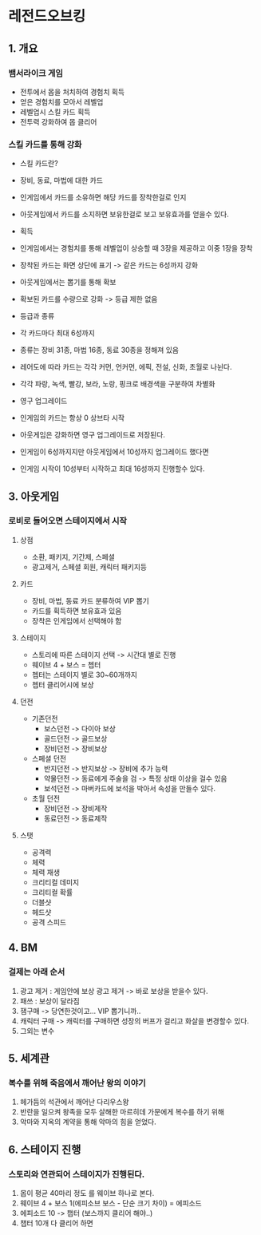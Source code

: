 # 레전드오브킹
## 1. 개요
### 뱀서라이크 게임
 - 전투에서 몹을 처치하여 경험치 획득
 - 얻은 경험치를 모아서 레벨업 
 - 레벨업시 스킬 카드 획득 
 - 전투력 강화하여 몹 클리어
 
### 스킬 카드를 통해 강화
 - 스킬 카드란?
  - 장비, 동료, 마법에 대한 카드
  - 인게임에서 카드를 소유하면 해당 카드를 장착한걸로 인지
  - 아웃게임에서 카드를 소지하면 보유한걸로 보고 보유효과를 얻을수 있다. 

 - 획득
  - 인게임에서는 경험치를 통해 레벨업이 상승할 때 3장을 제공하고 이중 1장을 장착
  - 장착된 카드는 화면 상단에 표기 -> 같은 카드는 6성까지 강화
  - 아웃게임에서는 뽑기를 통해 확보
  - 확보된 카드를 수량으로 강화 -> 등급 제한 없음
 
 - 등급과 종류
  - 각 카드마다 최대 6성까지
  - 종류는 장비 31종, 마법 16종, 동료 30종을 정해져 있음
  - 레어도에 따라 카드는 각각 커먼, 언커먼, 에픽, 전설, 신화, 초월로 나뉜다.
  - 각각 파랑, 녹색, 빨강, 보라, 노랑, 핑크로 배경색을 구분하여 차별화
 
 - 영구 업그레이드
  - 인게임의 카드는 항상 0 상브타 시작 
  - 아웃게임은 강화하면 영구 업그레이드로 저장된다.
  - 인게임이 6성까지지만 아웃게임에서 10성까지 업그레이드 했다면
  - 인게임 시작이 10성부터 시작하고 최대 16성까지 진행할수 있다. 
  
## 3. 아웃게임
### 로비로 들어오면 스테이지에서 시작
1) 상점
   - 소환, 패키지, 기간제, 스페셜
   - 광고제거, 스페셜 회원, 캐릭터 패키지등

2) 카드
   - 장비, 마법, 동료 카드 분류하여 VIP 뽑기
   - 카드를 획득하면 보유효과 있음
   - 장착은 인게임에서 선택해야 함
 
3) 스테이지
   - 스토리에 따른 스테이지 선택 -> 시간대 별로 진행
   - 웨이브 4 + 보스 = 쳅터
   - 쳅터는 스테이지 별로 30~60개까지  
   - 쳅터 클리어시에 보상 

3) 던전
   - 기존던전
     - 보스던전 -> 다이아 보상
     - 골드던전 -> 골드보상
     - 장비던전 -> 장비보상
   - 스페셜 던전
     - 반지던전 -> 반지보상 -> 장비에 추가 능력
     - 약물던전 -> 동료에게 주술을 검 -> 특정 상태 이상을 걸수 있음
     - 보석던전 -> 마버카드에 보석을 박아서 속성을 만들수 있다. 
   - 초월 던전
     - 장비던전 -> 장비제작
     - 동료던전 -> 동료제작 

4) 스탯
   - 공격력
   - 체력
   - 체력 재생
   - 크리티컬 데미지
   - 크리티컬 확률
   - 더블샷
   - 헤드샷
   - 공격 스피드
 
## 4. BM
### 걸제는 아래 순서
1) 광고 제거 : 게임안에 보상 광고 제거 -> 바로 보상을 받을수 있다. 
2) 패쓰 : 보상이 달라짐
3) 잼구매 -> 당연한것이고... VIP 뽑기니까..
4) 캐릭터 구매 -> 캐릭터를 구매하면 성장의 버프가 걸리고 화살을 변경할수 있다.
5) 그외는 변수

## 5. 세계관
### 복수를 위해 죽음에서 깨어난 왕의 이야기
1) 헤가듬의 석관에서 깨어난 다리우스왕
2) 반란을 일으켜 왕족을 모두 살해한 마르히데 가문에게 복수를 하기 위해
3) 악마와 지옥의 계약을 통해 악마의 힘을 얻었다. 

## 6. 스테이지 진행
### 스토리와 연관되어 스테이지가 진행된다.
1) 몹이 평균 40마리 정도 를 웨이브 하나로 본다. 
2) 웨이브 4 + 보스 1(에피소브 보스 - 단순 크기 차이) = 에피소드
3) 에피소드 10 -> 챕터 (보스까지 클리어 해야..)
4) 챕터 10개 다 클리어 하면 
